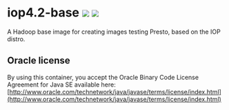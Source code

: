 # iop4.2-base [![][layers-badge]][layers-link] [![][version-badge]][dockerhub-link]
           
[layers-badge]: https://images.microbadger.com/badges/image/prestodev/iop4.2-base.svg
[layers-link]: https://microbadger.com/images/prestodev/iop4.2-base
[version-badge]: https://images.microbadger.com/badges/version/prestodev/iop4.2-base.svg
[dockerhub-link]: https://hub.docker.com/r/prestodev/iop4.2-base

A Hadoop base image for creating images testing Presto, based on the IOP distro.

## Oracle license

By using this container, you accept the Oracle Binary Code License Agreement for Java SE available here:
[http://www.oracle.com/technetwork/java/javase/terms/license/index.html](http://www.oracle.com/technetwork/java/javase/terms/license/index.html)

